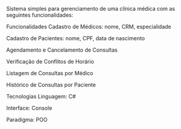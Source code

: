 
Sistema simples para gerenciamento de uma clínica médica com as seguintes funcionalidades:

Funcionalidades
Cadastro de Médicos: nome, CRM, especialidade

Cadastro de Pacientes: nome, CPF, data de nascimento

Agendamento e Cancelamento de Consultas

Verificação de Conflitos de Horário

Listagem de Consultas por Médico

Histórico de Consultas por Paciente

Tecnologias
Linguagem: C#

Interface: Console

Paradigma: POO
